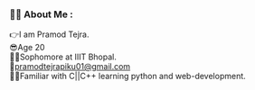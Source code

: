 ### :man_technologist: About Me :
👉I am Pramod Tejra.<br>
😎Age 20<br>
👨‍🎓Sophomore at IIIT Bhopal.<br>
📧pramodtejrapiku01@gmail.com<br>
👨‍💻Familiar with C||C++ learning python and web-development.<br>
